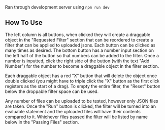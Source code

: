 Ran through development server using ```npm run dev```

## How To Use
The left column is all buttons, when clicked they will create a draggable object in the "Requested Filter" section that can be reordered to create a filter that can be applied to uploaded jsons. Each button can be clicked as many times as desired. The bottom button has a number input section on the left half of the button so that numbers can be added to the filter. Once a number is inputted, click the right side of the button (with the text "Add Number") for the number to become a draggable object in the filter section.

Each draggable object has a red "X" button that will delete the object once double clicked (you might have to triple click the "X" button as the first click registers as the start of a drag). To empty the entire filter, the "Reset" button below the droppable filter space can be used.

Any number of files can be uploaded to be tested, however only JSON files are taken. Once the "Run" button is clicked, the filter will be turned into an evaluable statement and the uploaded files will have their contents compared to it. Whichever files passed the filter will be listed by name below in the "Passing Files" section.
